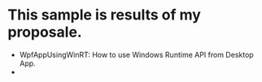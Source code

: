 ﻿# This sample is results of my proposale.

- WpfAppUsingWinRT: How to use Windows Runtime API from Desktop App.
- 

